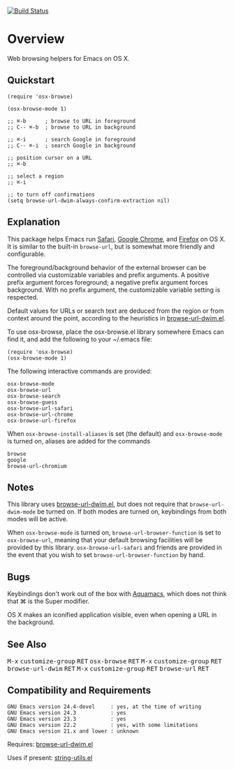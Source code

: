 [![Build Status](https://secure.travis-ci.org/rolandwalker/osx-browse.png?branch=master)](http://travis-ci.org/rolandwalker/osx-browse)

# Overview

Web browsing helpers for Emacs on OS X.

## Quickstart

```elisp
(require 'osx-browse)
 
(osx-browse-mode 1)
 
;; ⌘-b      ; browse to URL in foreground
;; C-- ⌘-b  ; browse to URL in background
 
;; ⌘-i      ; search Google in foreground
;; C-- ⌘-i  ; search Google in background
 
;; position cursor on a URL
;; ⌘-b
 
;; select a region
;; ⌘-i
 
;; to turn off confirmations
(setq browse-url-dwim-always-confirm-extraction nil)
```

## Explanation

This package helps Emacs run [Safari](http://www.apple.com/safari), [Google Chrome](http://www.google.com/chrome), and [Firefox](http://www.mozilla.org/firefox)
on OS X.  It is similar to the built-in `browse-url`, but is
somewhat more friendly and configurable.

The foreground/background behavior of the external browser can
be controlled via customizable variables and prefix arguments.
A positive prefix argument forces foreground; a negative prefix
argument forces background.  With no prefix argument, the
customizable variable setting is respected.

Default values for URLs or search text are deduced from the region
or from context around the point, according to the heuristics in
[browse-url-dwim.el](http://github.com/rolandwalker/browse-url-dwim).

To use osx-browse, place the osx-browse.el library somewhere
Emacs can find it, and add the following to your ~/.emacs file:

```elisp
(require 'osx-browse)
(osx-browse-mode 1)
```

The following interactive commands are provided:

	osx-browse-mode
	osx-browse-url
	osx-browse-search
	osx-browse-guess
	osx-browse-url-safari
	osx-browse-url-chrome
	osx-browse-url-firefox

When `osx-browse-install-aliases` is set (the default) and
`osx-browse-mode` is turned on, aliases are added for the commands

	browse
	google
	browse-url-chromium

## Notes

This library uses [browse-url-dwim.el](http://github.com/rolandwalker/browse-url-dwim), but does not require that
`browse-url-dwim-mode` be turned on.  If both modes are turned
on, keybindings from both modes will be active.

When `osx-browse-mode` is turned on, `browse-url-browser-function`
is set to `osx-browse-url`, meaning that your default browsing
facilities will be provided by this library.  `osx-browse-url-safari`
and friends are provided in the event that you wish to set
`browse-url-browser-function` by hand.

## Bugs

Keybindings don't work out of the box with [Aquamacs](http://aquamacs.org/), which
does not think that ⌘ is the Super modifier.

OS X makes an iconified application visible, even when opening
a URL in the background.

## See Also

<kbd>M-x</kbd> <kbd>customize-group</kbd> <kbd>RET</kbd> <kbd>osx-browse</kbd> <kbd>RET</kbd>
<kbd>M-x</kbd> <kbd>customize-group</kbd> <kbd>RET</kbd> <kbd>browse-url-dwim</kbd> <kbd>RET</kbd>
<kbd>M-x</kbd> <kbd>customize-group</kbd> <kbd>RET</kbd> <kbd>browse-url</kbd> <kbd>RET</kbd>

## Compatibility and Requirements

	GNU Emacs version 24.4-devel     : yes, at the time of writing
	GNU Emacs version 24.3           : yes
	GNU Emacs version 23.3           : yes
	GNU Emacs version 22.2           : yes, with some limitations
	GNU Emacs version 21.x and lower : unknown

Requires: [browse-url-dwim.el](http://github.com/rolandwalker/browse-url-dwim)

Uses if present: [string-utils.el](http://github.com/rolandwalker/string-utils)
